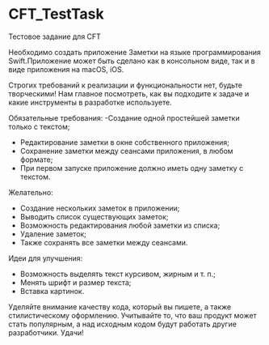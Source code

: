 # CFT_TestTask

Тестовое задание для CFT

Необходимо создать приложение Заметки на языке программирования Swift.Приложение может быть сделано как в консольном виде, так и в виде приложения на macOS, iOS.

Строгих требований к реализации и функциональности нет, будьте творческими! Нам главное посмотреть, как вы подходите к задаче и какие инструменты в
разработке используете.

Обязательные требования:
-Создание одной простейшей заметки только с текстом;
- Редактирование заметки в окне собственного приложения;
- Сохранение заметки между сеансами приложения, в любом формате;
- При первом запуске приложение должно иметь одну заметку с текстом.

Желательно:
- Создание нескольких заметок в приложении;
- Выводить список существующих заметок;
- Возможность редактирования любой заметки из списка;
- Удаление заметок;
- Также сохранять все заметки между сеансами.

Идеи для улучшения:
- Возможность выделять текст курсивом, жирным и т. п.;
- Менять шрифт и размер текста;
- Вставка картинок.

Уделяйте внимание качеству кода, который вы пишете, а также стилистическому оформлению. Учитывайте то, что ваш продукт может стать популярным, а над исходным кодом будут работать другие разработчики. Удачи!
